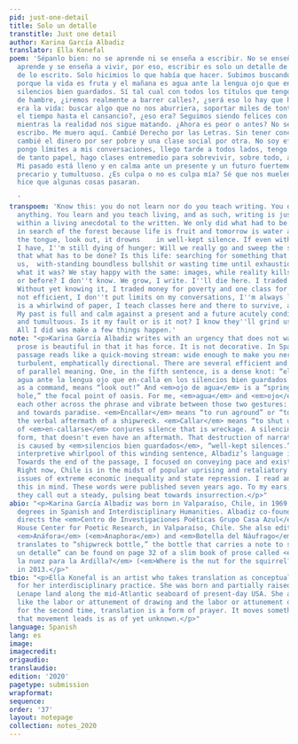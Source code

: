```yaml
---
pid: just-one-detail
title: Solo un detalle
transtitle: Just one detail
author: Karina García Albadiz
translator: Ella Konefal
poem: 'Sépanlo bien: no se aprende ni se enseña a escribir. No se enseña nada. Se
  aprende y se enseña a vivir, por eso, escribir es solo un detalle de un vivir anécdota
  de lo escrito. Solo hicimios lo que había que hacer. Subimos buscando el bosque
  porque la vida es fruta y el mañana es agua ante la lengua ojo que en-calla en los
  silencios bien guardados. Sí tal cual con todos los títulos que tengo, me sigo muriendo
  de hambre, ¿iremos realmente a barrer calles?, ¿será eso lo hay que hacer?, ¿esto
  era la vida: buscar algo que no nos aburriera, soportar miles de tonteras o perder
  el tiempo hasta el cansancio?, ¿eso era? Seguimos siendo felices con lo mismo: imágenes
  mientras la realidad nos sigue matando. ¿Ahora es peor o antes? No sé. Crecimos,
  escribo. Me muero aquí. Cambié Derecho por las Letras. Sin tener conciencia todavía,
  cambié el dinero por ser pobre y una clase social por otra. No soy eficiente, no
  pongo límites a mis conversaciones, llego tarde a todos lados, tengo la casa revuelta
  de tanto papel, hago clases entremedio para sobrevivir, sobre todo, anímicamente.
  Mi pasado está lleno y en calma ante un presente y un futuro fuertemente condicionado,
  precario y tumultuoso. ¿Es culpa o no es culpa mía? Sé que nos muelen a palos. Solo
  hice que algunas cosas pasaran.

  '
transpoem: 'Know this: you do not learn nor do you teach writing. You don''t teach
  anything. You learn and you teach living, and as such, writing is just one detail
  within a living anecdotal to the written. We only did what had to be done. We climbed
  in search of the forest because life is fruit and tomorrow is water at the tip of
  the tongue, look out, it drowns    in well-kept silence. If even with all the degrees
  I have, I''m still dying of hunger: Will we really go and sweep the streets? Is
  that what has to be done? Is this life: searching for something that will not bore
  us,  with-standing boundless bullshit or wasting time until exhaustion? Is that
  what it was? We stay happy with the same: images, while reality kills. Is now worse
  or before? I don''t know. We grow, I write. I''ll die here. I traded Law for Letters.
  Without yet knowing it, I traded money for poverty and one class for another. I''m
  not efficient, I don''t put limits on my conversations, I''m always late, my home
  is a whirlwind of paper, I teach classes here and there to survive, above all, energetically.
  My past is full and calm against a present and a future acutely conditional, precarious
  and tumultuous. Is it my fault or is it not? I know they''ll grind us down to sticks.
  All I did was make a few things happen.'
note: "<p>Karina García Albadiz writes with an urgency that does not waste time. Her
  prose is beautiful in that it has force. It is not decorative. In Spanish, this
  passage reads like a quick-moving stream: wide enough to make you nervous, consistently
  turbulent, emphatically directional. There are several efficient and elegant moments
  of parallel meaning. One, in the fifth sentence, is a dense knot: “el mañana es
  agua ante la lengua ojo que en-calla en los silencios bien guardados.” <em>Ojo</em>,
  as a command, means “look out!” And <em>ojo de agua</em> is a “spring” or a “watering
  hole,” the focal point of oasis. For me, <em>agua</em> and <em>ojo</em> reach towards
  each other across the phrase and vibrate between those two gestures: towards alarm
  and towards paradise. <em>Encallar</em> means “to run aground” or “to crash-land,”
  the verbal aftermath of a shipwreck. <em>Callar</em> means “to shut up.” The hyphenation
  of <em>en-callarse</em> conjures silence that is wreckage. A silencing that demolishes
  form, that doesn't even have an aftermath. That destruction of narrative or meaning
  is caused by <em>silencios bien guardados</em>, “well-kept silences.” After the
  interpretive whirlpool of this winding sentence, Albadiz’s language is more direct.
  Towards the end of the passage, I focused on conveying pace and existential urgency.
  Right now, Chile is in the midst of popular uprising and retaliatory crackdown over
  issues of extreme economic inequality and state repression. I read and write with
  this in mind. These words were published seven years ago. To my ears, in this moment,
  they call out a steady, pulsing beat towards insurrection.</p>"
abio: "<p>Karina García Albadiz was born in Valparaíso, Chile, in 1969. She holds
  degrees in Spanish and Interdisciplinary Humanities. Albadiz co-founded and now
  directs the <em>Centro de Investigaciones Poéticas Grupo Casa Azul</em>, the Blue
  House Center for Poetic Research, in Valparaíso, Chile. She also edits two magazines:
  <em>Anáfora</em> (<em>Anaphora</em>) and <em>Botella del Náufrago</em>, which literally
  translates to “shipwreck bottle,” the bottle that carries a note to shore. “Solo
  un detalle” can be found on page 32 of a slim book of prose called <em>¿Dónde está
  la nuez para la Ardilla?</em> (<em>Where is the nut for the squirrel?</em>), published
  in 2013.</p>"
tbio: "<p>Ella Konefal is an artist who takes translation as conceptual grounding
  for her interdisciplinary practice. She was born and partially raised on unceded
  Lenape land along the mid-Atlantic seaboard of present-day USA. She asserts that
  like the labor or attunement of drawing and the labor or attunement of reading something
  for the second time, translation is a form of prayer. It moves something. Where
  that movement leads is as of yet unknown.</p>"
language: Spanish
lang: es
image:
imagecredit:
origaudio:
translaudio:
edition: '2020'
pagetype: submission
wrapformat:
sequence:
order: '37'
layout: notepage
collection: notes_2020
---
```

